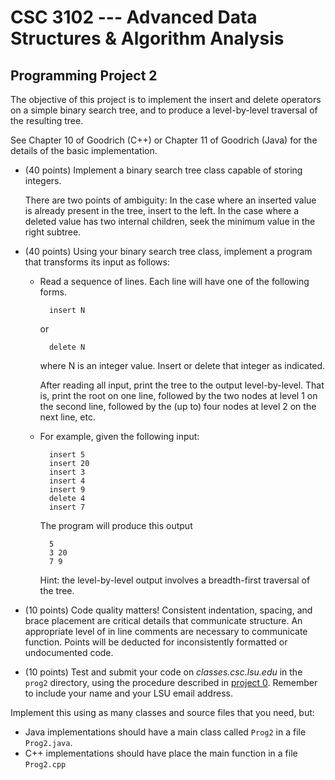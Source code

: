 # CSC 3102 --- Advanced Data Structures & Algorithm Analysis

## Programming Project 2

The objective of this project is to implement the insert and delete operators on a simple binary search tree, and to produce a level-by-level traversal of the resulting tree.

See Chapter 10 of Goodrich (C++) or Chapter 11 of Goodrich (Java) for the details of the basic implementation.

- (40 points) Implement a binary search tree class capable of storing integers.

	There are two points of ambiguity: In the case where an inserted value is already present in the tree, insert to the left. In the case where a deleted value has two internal children, seek the minimum value in the right subtree.

- (40 points) Using your binary search tree class, implement a program that transforms its input as follows:

	- Read a sequence of lines. Each line will have one of the following forms.

			insert N

		or 

			delete N

		where N is an integer value. Insert or delete that integer as indicated.

		After reading all input, print the tree to the output level-by-level. That is, print the root on one line, followed by the two nodes at level 1 on the second line, followed by the (up to) four nodes at level 2 on the next line, etc.

	- For example, given the following input:

			insert 5
			insert 20
			insert 3
			insert 4
			insert 9
			delete 4
			insert 7

		The program will produce this output

			5
			3 20
			7 9

		Hint: the level-by-level output involves a breadth-first traversal of the tree.

- (10 points) Code quality matters! Consistent indentation, spacing, and brace placement are critical details that communicate structure. An appropriate level of in line comments are necessary to communicate function. Points will be deducted for inconsistently formatted or undocumented code.

- (10 points) Test and submit your code on *classes.csc.lsu.edu* in the `prog2` directory, using the procedure described in [project 0](project0.html). Remember to include your name and your LSU email address.

Implement this using as many classes and source files that you need, but:

- Java implementations should have a main class called `Prog2` in a file `Prog2.java`.
- C++ implementations should have place the main function in a file `Prog2.cpp`
